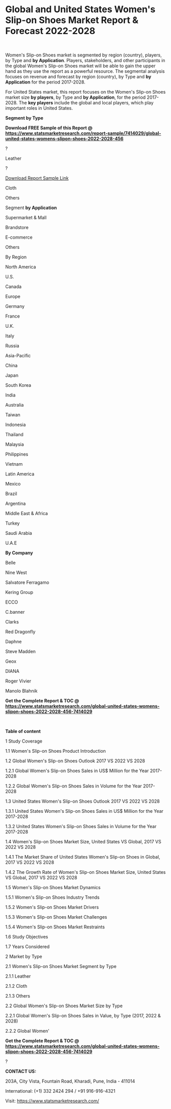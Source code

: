 <h1>Global and United States Women's Slip-on Shoes Market Report & Forecast 2022-2028</h1><br/><p>Women&#39;s Slip-on Shoes market is segmented by region (country), players, by Type and <strong>by Application</strong>. Players, stakeholders, and other participants in the global Women&#39;s Slip-on Shoes market will be able to gain the upper hand as they use the report as a powerful resource. The segmental analysis focuses on revenue and forecast by region (country), by Type and <strong>by Application</strong> for the period 2017-2028.</p>
 
 
 
 <p>For United States market, this report focuses on the Women&#39;s Slip-on Shoes market size <strong>by players</strong>, by Type and <strong>by Application</strong>, for the period 2017-2028. The <strong>key players</strong> include the global and local players, which play important roles in United States.</p>
 
 
 
 <p><strong>Segment by Type</strong></p>
 
 
 
 <div><b>Download FREE Sample of this Report @ <a href="https://www.statsmarketresearch.com/download-free-sample/7414029/global-united-states-womens-slipon-shoes-2022-2028-456">https://www.statsmarketresearch.com/report-sample/7414029/global-united-states-womens-slipon-shoes-2022-2028-456</a></b></div>
 
 
 
 <p>? </p>
 
 
 
 <p>Leather</p>
 
 
 
 <p>? </p>
 
 
 
 <p><a href="https://www.statsmarketresearch.com/download-free-sample/7414029/global-united-states-womens-slipon-shoes-2022-2028-456">Download Report Sample Link</a></p>
 
 
 
 <p>Cloth</p>
 
 
 
 <p>Others</p>
 
 
 
 <p>Segment <strong>by Application</strong></p>
 
 
 
 <p>Supermarket & Mall</p>
 
 
 
 <p>Brandstore</p>
 
 
 
 <p>E-commerce</p>
 
 
 
 <p>Others</p>
 
 
 
 <p>By Region</p>
 
 
 
 <p>North America</p>
 
 
 
 <p>U.S.</p>
 
 
 
 <p>Canada</p>
 
 
 
 <p>Europe</p>
 
 
 
 <p>Germany</p>
 
 
 
 <p>France</p>
 
 
 
 <p>U.K.</p>
 
 
 
 <p>Italy</p>
 
 
 
 <p>Russia</p>
 
 
 
 <p>Asia-Pacific</p>
 
 
 
 <p>China</p>
 
 
 
 <p>Japan</p>
 
 
 
 <p>South Korea</p>
 
 
 
 <p>India</p>
 
 
 
 <p>Australia</p>
 
 
 
 <p>Taiwan</p>
 
 
 
 <p>Indonesia</p>
 
 
 
 <p>Thailand</p>
 
 
 
 <p>Malaysia</p>
 
 
 
 <p>Philippines</p>
 
 
 
 <p>Vietnam</p>
 
 
 
 <p>Latin America</p>
 
 
 
 <p>Mexico</p>
 
 
 
 <p>Brazil</p>
 
 
 
 <p>Argentina</p>
 
 
 
 <p>Middle East & Africa</p>
 
 
 
 <p>Turkey</p>
 
 
 
 <p>Saudi Arabia</p>
 
 
 
 <p>U.A.E</p>
 
 
 
 <p><strong>By Company</strong></p>
 
 
 
 <p>Belle</p>
 
 
 
 <p>Nine West</p>
 
 
 
 <p>Salvatore Ferragamo</p>
 
 
 
 <p>Kering Group</p>
 
 
 
 <p>ECCO</p>
 
 
 
 <p>C.banner</p>
 
 
 
 <p>Clarks</p>
 
 
 
 <p>Red Dragonfly</p>
 
 
 
 <p>Daphne</p>
 
 
 
 <p>Steve Madden</p>
 
 
 
 <p>Geox</p>
 
 
 
 <p>DIANA</p>
 
 
 
 <p>Roger Vivier</p>
 
 
 
 <p>Manolo Blahnik</p>
 
 
 
 <div><b>Get the Complete Report & TOC @ <a href="https://www.statsmarketresearch.com/global-united-states-womens-slipon-shoes-2022-2028-456-7414029">https://www.statsmarketresearch.com/global-united-states-womens-slipon-shoes-2022-2028-456-7414029</a></b></div>
 
 
 
 <p><br />
 
 <b>Table of content</b></p>
 
 
 
 <p>1 Study Coverage<br />
 
 1.1 Women&#39;s Slip-on Shoes Product Introduction<br />
 
 1.2 Global Women&#39;s Slip-on Shoes Outlook 2017 VS 2022 VS 2028<br />
 
 1.2.1 Global Women&#39;s Slip-on Shoes Sales in US$ Million for the Year 2017-2028<br />
 
 1.2.2 Global Women&#39;s Slip-on Shoes Sales in Volume for the Year 2017-2028<br />
 
 1.3 United States Women&#39;s Slip-on Shoes Outlook 2017 VS 2022 VS 2028<br />
 
 1.3.1 United States Women&#39;s Slip-on Shoes Sales in US$ Million for the Year 2017-2028<br />
 
 1.3.2 United States Women&#39;s Slip-on Shoes Sales in Volume for the Year 2017-2028<br />
 
 1.4 Women&#39;s Slip-on Shoes Market Size, United States VS Global, 2017 VS 2022 VS 2028<br />
 
 1.4.1 The Market Share of United States Women&#39;s Slip-on Shoes in Global, 2017 VS 2022 VS 2028<br />
 
 1.4.2 The Growth Rate of Women&#39;s Slip-on Shoes Market Size, United States VS Global, 2017 VS 2022 VS 2028<br />
 
 1.5 Women&#39;s Slip-on Shoes Market Dynamics<br />
 
 1.5.1 Women&#39;s Slip-on Shoes Industry Trends<br />
 
 1.5.2 Women&#39;s Slip-on Shoes Market Drivers<br />
 
 1.5.3 Women&#39;s Slip-on Shoes Market Challenges<br />
 
 1.5.4 Women&#39;s Slip-on Shoes Market Restraints<br />
 
 1.6 Study Objectives<br />
 
 1.7 Years Considered<br />
 
 2 Market by Type<br />
 
 2.1 Women&#39;s Slip-on Shoes Market Segment by Type<br />
 
 2.1.1 Leather<br />
 
 2.1.2 Cloth<br />
 
 2.1.3 Others<br />
 
 2.2 Global Women&#39;s Slip-on Shoes Market Size by Type<br />
 
 2.2.1 Global Women&#39;s Slip-on Shoes Sales in Value, by Type (2017, 2022 & 2028)<br />
 
 2.2.2 Global Women&#39;</p>
 
 
 
 <div><b>Get the Complete Report & TOC @ <a href="https://www.statsmarketresearch.com/global-united-states-womens-slipon-shoes-2022-2028-456-7414029">https://www.statsmarketresearch.com/global-united-states-womens-slipon-shoes-2022-2028-456-7414029</a></b></div>
 
 
 
 <p>? </p>
 
 
 
 <p><b>CONTACT US:</b><br />
 
 203A, City Vista, Fountain Road, Kharadi, Pune, India - 411014<br />
 
 International: (+1) 332 2424 294 / +91 916-916-4321<br />
 
 Visit: <a href="https://www.statsmarketresearch.com/">https://www.statsmarketresearch.com/</a></p>